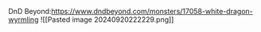 DnD Beyond:https://www.dndbeyond.com/monsters/17058-white-dragon-wyrmling
![[Pasted image 20240920222229.png]]